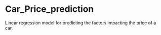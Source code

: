 # Car_Price_prediction
Linear regression model for predicting the factors impacting the price of a car.
